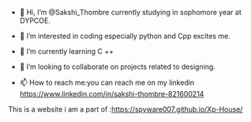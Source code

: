 - 👋 Hi, I’m @Sakshi_Thombre currently studying in sophomore year at DYPCOE.
- 👀 I’m interested in coding especially python and Cpp excites me.

- 🌱 I’m currently learning C ++
- 💞️ I’m looking to collaborate on projects related to designing.
- 📫 How to reach me:you can reach me on my linkedin https://www.linkedin.com/in/sakshi-thombre-821600214

<!---
Sakshy18/Sakshy18 is a ✨ special ✨ repository because its `README.md` (this file) appears on your GitHub profile.
You can click the Preview link to take a look at your changes.
--->
This is a website i am a part of :https://spyware007.github.io/Xp-House/
